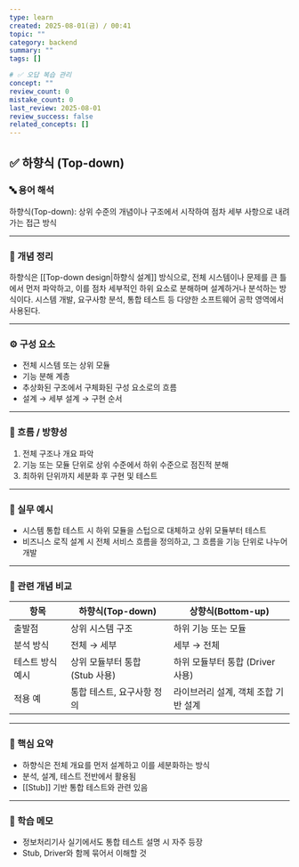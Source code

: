 ```yaml
---
type: learn
created: 2025-08-01(금) / 00:41
topic: ""
category: backend
summary: ""
tags: []

# ✅ 오답 복습 관리
concept: ""
review_count: 0
mistake_count: 0
last_review: 2025-08-01
review_success: false
related_concepts: []
---
```

## ✅ 하향식 (Top-down)

### 🔤 용어 해석  
하향식(Top-down): 상위 수준의 개념이나 구조에서 시작하여 점차 세부 사항으로 내려가는 접근 방식

---

### 📌 개념 정리  
하향식은 [[Top-down design|하향식 설계]] 방식으로, 전체 시스템이나 문제를 큰 틀에서 먼저 파악하고, 이를 점차 세부적인 하위 요소로 분해하며 설계하거나 분석하는 방식이다. 시스템 개발, 요구사항 분석, 통합 테스트 등 다양한 소프트웨어 공학 영역에서 사용된다.

---

### ⚙️ 구성 요소  
- 전체 시스템 또는 상위 모듈  
- 기능 분해 계층  
- 추상화된 구조에서 구체화된 구성 요소로의 흐름  
- 설계 → 세부 설계 → 구현 순서  

---

### 🧭 흐름 / 방향성  
1. 전체 구조나 개요 파악  
2. 기능 또는 모듈 단위로 상위 수준에서 하위 수준으로 점진적 분해  
3. 최하위 단위까지 세분화 후 구현 및 테스트

---

### 💬 실무 예시  
- 시스템 통합 테스트 시 하위 모듈을 스텁으로 대체하고 상위 모듈부터 테스트  
- 비즈니스 로직 설계 시 전체 서비스 흐름을 정의하고, 그 흐름을 기능 단위로 나누어 개발

---

### 🔁 관련 개념 비교  

| 항목 | 하향식(Top-down) | 상향식(Bottom-up) |
|------|-------------------|---------------------|
| 출발점 | 상위 시스템 구조 | 하위 기능 또는 모듈 |
| 분석 방식 | 전체 → 세부 | 세부 → 전체 |
| 테스트 방식 예시 | 상위 모듈부터 통합 (Stub 사용) | 하위 모듈부터 통합 (Driver 사용) |
| 적용 예 | 통합 테스트, 요구사항 정의 | 라이브러리 설계, 객체 조합 기반 설계 |

---

### 🎯 핵심 요약  
- 하향식은 전체 개요를 먼저 설계하고 이를 세분화하는 방식  
- 분석, 설계, 테스트 전반에서 활용됨  
- [[Stub]] 기반 통합 테스트와 관련 있음

---

### 🧠 학습 메모  
- 정보처리기사 실기에서도 통합 테스트 설명 시 자주 등장  
- Stub, Driver와 함께 묶어서 이해할 것  
